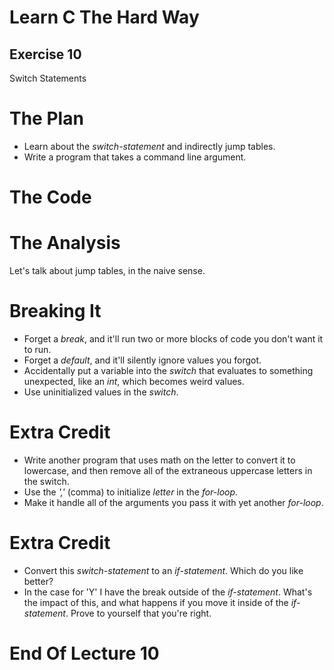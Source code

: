 Learn C The Hard Way
=======

Exercise 10
----

Switch Statements



The Plan
====

* Learn about the *switch-statement* and indirectly jump tables.
* Write a program that takes a command line argument.



The Code
====



The Analysis
====

Let's talk about jump tables, in the naive sense.




Breaking It
====

* Forget a *break*, and it'll run two or more blocks of code you don't want it to run.
* Forget a *default*, and it'll silently ignore values you forgot.
* Accidentally put a variable into the *switch* that evaluates to something unexpected, like an *int*, which becomes weird values.
* Use uninitialized values in the *switch*.




Extra Credit
====

* Write another program that uses math on the letter to
  convert it to lowercase, and then remove all of the extraneous
  uppercase letters in the switch.
* Use the *','* (comma) to initialize *letter*
  in the *for-loop*.
* Make it handle all of the arguments you pass it with
  yet another *for-loop*.



Extra Credit
====

* Convert this *switch-statement* to an *if-statement*.
  Which do you like better?
* In the case for 'Y' I have the break outside of the *if-statement*. What's the impact of this,
  and what happens if you move it inside of the *if-statement*. Prove to yourself that you're right.




End Of Lecture 10
=====


